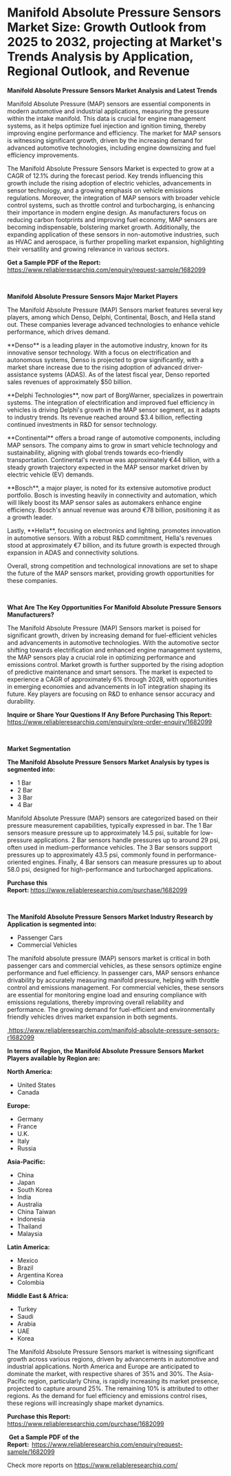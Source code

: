 <p><h1>Manifold Absolute Pressure Sensors Market Size: Growth Outlook from 2025 to 2032, projecting at Market's Trends Analysis by Application, Regional Outlook, and Revenue</h1></p><p><strong>Manifold Absolute Pressure Sensors Market Analysis and Latest Trends</strong></p>
<p><p>Manifold Absolute Pressure (MAP) sensors are essential components in modern automotive and industrial applications, measuring the pressure within the intake manifold. This data is crucial for engine management systems, as it helps optimize fuel injection and ignition timing, thereby improving engine performance and efficiency. The market for MAP sensors is witnessing significant growth, driven by the increasing demand for advanced automotive technologies, including engine downsizing and fuel efficiency improvements.</p><p>The Manifold Absolute Pressure Sensors Market is expected to grow at a CAGR of 12.1% during the forecast period. Key trends influencing this growth include the rising adoption of electric vehicles, advancements in sensor technology, and a growing emphasis on vehicle emissions regulations. Moreover, the integration of MAP sensors with broader vehicle control systems, such as throttle control and turbocharging, is enhancing their importance in modern engine design. As manufacturers focus on reducing carbon footprints and improving fuel economy, MAP sensors are becoming indispensable, bolstering market growth. Additionally, the expanding application of these sensors in non-automotive industries, such as HVAC and aerospace, is further propelling market expansion, highlighting their versatility and growing relevance in various sectors.</p></p>
<p><strong>Get a Sample PDF of the Report:&nbsp;</strong> <a href="https://www.reliableresearchiq.com/enquiry/request-sample/1682099?utm_campaign=2810&utm_medium=2&utm_source=Github&utm_content=ia&utm_term=06042025&utm_id=manifold-absolute-pressure-sensors">https://www.reliableresearchiq.com/enquiry/request-sample/1682099</a></p>
<p>&nbsp;</p>
<p><strong>Manifold Absolute Pressure Sensors Major Market Players</strong></p>
<p><p>The Manifold Absolute Pressure (MAP) Sensors market features several key players, among which Denso, Delphi, Continental, Bosch, and Hella stand out. These companies leverage advanced technologies to enhance vehicle performance, which drives demand.</p><p>**Denso** is a leading player in the automotive industry, known for its innovative sensor technology. With a focus on electrification and autonomous systems, Denso is projected to grow significantly, with a market share increase due to the rising adoption of advanced driver-assistance systems (ADAS). As of the latest fiscal year, Denso reported sales revenues of approximately $50 billion.</p><p>**Delphi Technologies**, now part of BorgWarner, specializes in powertrain systems. The integration of electrification and improved fuel efficiency in vehicles is driving Delphi's growth in the MAP sensor segment, as it adapts to industry trends. Its revenue reached around $3.4 billion, reflecting continued investments in R&D for sensor technology.</p><p>**Continental** offers a broad range of automotive components, including MAP sensors. The company aims to grow in smart vehicle technology and sustainability, aligning with global trends towards eco-friendly transportation. Continental's revenue was approximately €44 billion, with a steady growth trajectory expected in the MAP sensor market driven by electric vehicle (EV) demands.</p><p>**Bosch**, a major player, is noted for its extensive automotive product portfolio. Bosch is investing heavily in connectivity and automation, which will likely boost its MAP sensor sales as automakers enhance engine efficiency. Bosch's annual revenue was around €78 billion, positioning it as a growth leader.</p><p>Lastly, **Hella**, focusing on electronics and lighting, promotes innovation in automotive sensors. With a robust R&D commitment, Hella's revenues stood at approximately €7 billion, and its future growth is expected through expansion in ADAS and connectivity solutions.</p><p>Overall, strong competition and technological innovations are set to shape the future of the MAP sensors market, providing growth opportunities for these companies.</p></p>
<p>&nbsp;</p>
<p><strong>What Are The Key Opportunities For Manifold Absolute Pressure Sensors Manufacturers?</strong></p>
<p><p>The Manifold Absolute Pressure (MAP) Sensors market is poised for significant growth, driven by increasing demand for fuel-efficient vehicles and advancements in automotive technologies. With the automotive sector shifting towards electrification and enhanced engine management systems, the MAP sensors play a crucial role in optimizing performance and emissions control. Market growth is further supported by the rising adoption of predictive maintenance and smart sensors. The market is expected to experience a CAGR of approximately 6% through 2028, with opportunities in emerging economies and advancements in IoT integration shaping its future. Key players are focusing on R&D to enhance sensor accuracy and durability.</p></p>
<p><strong>Inquire or Share Your Questions If Any Before Purchasing This Report:</strong> <a href="https://www.reliableresearchiq.com/enquiry/pre-order-enquiry/1682099?utm_campaign=2810&utm_medium=2&utm_source=Github&utm_content=ia&utm_term=06042025&utm_id=manifold-absolute-pressure-sensors">https://www.reliableresearchiq.com/enquiry/pre-order-enquiry/1682099</a></p>
<p>&nbsp;</p>
<p><strong>Market Segmentation</strong></p>
<p><strong>The Manifold Absolute Pressure Sensors Market Analysis by types is segmented into:</strong></p>
<p><ul><li>1 Bar</li><li>2 Bar</li><li>3 Bar</li><li>4 Bar</li></ul></p>
<p><p>Manifold Absolute Pressure (MAP) sensors are categorized based on their pressure measurement capabilities, typically expressed in bar. The 1 Bar sensors measure pressure up to approximately 14.5 psi, suitable for low-pressure applications. 2 Bar sensors handle pressures up to around 29 psi, often used in medium-performance vehicles. The 3 Bar sensors support pressures up to approximately 43.5 psi, commonly found in performance-oriented engines. Finally, 4 Bar sensors can measure pressures up to about 58.0 psi, designed for high-performance and turbocharged applications.</p></p>
<p><strong>Purchase this Report:&nbsp;</strong><a href="https://www.reliableresearchiq.com/purchase/1682099?utm_campaign=2810&utm_medium=2&utm_source=Github&utm_content=ia&utm_term=06042025&utm_id=manifold-absolute-pressure-sensors">https://www.reliableresearchiq.com/purchase/1682099</a></p>
<p>&nbsp;</p>
<p><strong>The Manifold Absolute Pressure Sensors Market Industry Research by Application is segmented into:</strong></p>
<p><ul><li>Passenger Cars</li><li>Commercial Vehicles</li></ul></p>
<p><p>The manifold absolute pressure (MAP) sensors market is critical in both passenger cars and commercial vehicles, as these sensors optimize engine performance and fuel efficiency. In passenger cars, MAP sensors enhance drivability by accurately measuring manifold pressure, helping with throttle control and emissions management. For commercial vehicles, these sensors are essential for monitoring engine load and ensuring compliance with emissions regulations, thereby improving overall reliability and performance. The growing demand for fuel-efficient and environmentally friendly vehicles drives market expansion in both segments.</p></p>
<p><a href="https://www.reliableresearchiq.com/manifold-absolute-pressure-sensors-r1682099?utm_campaign=2810&utm_medium=2&utm_source=Github&utm_content=ia&utm_term=06042025&utm_id=manifold-absolute-pressure-sensors">&nbsp;https://www.reliableresearchiq.com/manifold-absolute-pressure-sensors-r1682099</a></p>
<p><strong>In terms of Region, the Manifold Absolute Pressure Sensors Market Players available by Region are:</strong></p>
<p>
    <p> <strong> North America: </strong>
        <ul>
            <li>United States</li>
            <li>Canada</li>
        </ul>
        </p> 
    <p> <strong> Europe: </strong>
        <ul>
            <li>Germany</li>
            <li>France</li>
            <li>U.K.</li>
            <li>Italy</li>
            <li>Russia</li>
        </ul>
        </p> 
    <p> <strong> Asia-Pacific: </strong>
        <ul>
            <li>China</li>
            <li>Japan</li>
            <li>South Korea</li>
            <li>India</li>
            <li>Australia</li>
            <li>China Taiwan</li>
            <li>Indonesia</li>
            <li>Thailand</li>
            <li>Malaysia</li>
        </ul>
        </p> 
    <p> <strong> Latin America: </strong>
        <ul>
            <li>Mexico</li>
            <li>Brazil</li>
            <li>Argentina Korea</li>
            <li>Colombia</li>
        </ul>
        </p> 
    <p> <strong> Middle East & Africa: </strong>
        <ul>
            <li>Turkey</li>
            <li>Saudi</li>
            <li>Arabia</li>
            <li>UAE</li>
            <li>Korea</li>
        </ul>
    </p>
    </p>
<p><p>The Manifold Absolute Pressure Sensors market is witnessing significant growth across various regions, driven by advancements in automotive and industrial applications. North America and Europe are anticipated to dominate the market, with respective shares of 35% and 30%. The Asia-Pacific region, particularly China, is rapidly increasing its market presence, projected to capture around 25%. The remaining 10% is attributed to other regions. As the demand for fuel efficiency and emissions control rises, these regions will increasingly shape market dynamics.</p></p>
<p><strong>Purchase this Report: </strong><a href="https://www.reliableresearchiq.com/purchase/1682099?utm_campaign=2810&utm_medium=2&utm_source=Github&utm_content=ia&utm_term=06042025&utm_id=manifold-absolute-pressure-sensors">https://www.reliableresearchiq.com/purchase/1682099</a></p>
<p>&nbsp;<strong>Get a Sample PDF of the Report:&nbsp;&nbsp;</strong><a href="https://www.reliableresearchiq.com/enquiry/request-sample/1682099?utm_campaign=2810&utm_medium=2&utm_source=Github&utm_content=ia&utm_term=06042025&utm_id=manifold-absolute-pressure-sensors">https://www.reliableresearchiq.com/enquiry/request-sample/1682099</a></p>
<p><strong></strong></p>
<p>Check more reports on <a href="https://www.reliableresearchiq.com/?utm_campaign=2810&utm_medium=2&utm_source=Github&utm_content=ia&utm_term=06042025&utm_id=manifold-absolute-pressure-sensors">https://www.reliableresearchiq.com/</a></p>